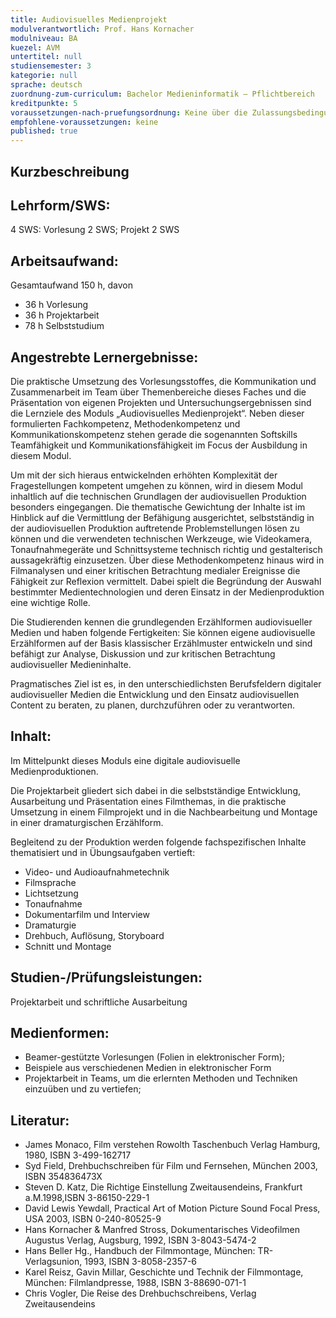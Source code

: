 ```yaml
---
title: Audiovisuelles Medienprojekt 
modulverantwortlich: Prof. Hans Kornacher
modulniveau: BA
kuezel: AVM
untertitel: null
studiensemester: 3
kategorie: null
sprache: deutsch
zuordnung-zum-curriculum: Bachelor Medieninformatik – Pflichtbereich
kreditpunkte: 5
voraussetzungen-nach-pruefungsordnung: Keine über die Zulassungsbedingungen hinausgehenden Voraussetzungen
empfohlene-voraussetzungen: keine
published: true
---
```


## Kurzbeschreibung


## Lehrform/SWS: 
4 SWS: Vorlesung 2 SWS; Projekt 2 SWS

## Arbeitsaufwand: 
Gesamtaufwand 150 h, davon 
- 36 h Vorlesung 
- 36 h Projektarbeit  
- 78 h Selbststudium 


## Angestrebte Lernergebnisse:
Die praktische Umsetzung des Vorlesungsstoffes, die Kommunikation und Zusammenarbeit im Team über Themenbereiche dieses Faches und die Präsentation von eigenen Projekten und Untersuchungsergebnissen sind die Lernziele des Moduls „Audiovisuelles Medienprojekt“. Neben dieser formulierten Fachkompetenz, Methodenkompetenz und Kommunikationskompetenz stehen gerade die sogenannten Softskills Teamfähigkeit und Kommunikationsfähigkeit im Focus der Ausbildung in diesem Modul. 

Um mit der sich hieraus entwickelnden erhöhten Komplexität der Fragestellungen kompetent umgehen zu können, wird in diesem Modul inhaltlich auf die technischen Grundlagen der audiovisuellen Produktion besonders eingegangen. Die thematische Gewichtung der Inhalte ist im Hinblick auf die Vermittlung der Befähigung ausgerichtet, selbstständig in der audiovisuellen Produktion auftretende Problemstellungen lösen zu können und die verwendeten technischen Werkzeuge, wie Videokamera, Tonaufnahmegeräte und Schnittsysteme technisch richtig und gestalterisch aussagekräftig einzusetzen. Über diese Methodenkompetenz hinaus wird in Filmanalysen und einer kritischen Betrachtung medialer Ereignisse die Fähigkeit zur Reflexion vermittelt. Dabei spielt die Begründung der Auswahl bestimmter Medientechnologien und deren Einsatz in der Medienproduktion eine wichtige Rolle.

Die Studierenden kennen die grundlegenden Erzählformen audiovisueller Medien und haben folgende Fertigkeiten: Sie können eigene audiovisuelle Erzählformen auf der Basis klassischer Erzählmuster entwickeln und sind befähigt zur Analyse, Diskussion und zur kritischen Betrachtung audiovisueller Medieninhalte.

Pragmatisches Ziel ist es, in den unterschiedlichsten Berufsfeldern digitaler audiovisueller Medien die Entwicklung und den Einsatz audiovisuellen Content zu beraten, zu planen, durchzuführen oder zu verantworten.


## Inhalt:
Im Mittelpunkt dieses Moduls eine digitale audiovisuelle Medienproduktionen.

Die Projektarbeit gliedert sich dabei in die selbstständige Entwicklung, Ausarbeitung und Präsentation eines Filmthemas, in die praktische Umsetzung in einem Filmprojekt und in die Nachbearbeitung und Montage in einer dramaturgischen Erzählform.

Begleitend zu der Produktion werden folgende fachspezifischen Inhalte thematisiert und in Übungsaufgaben vertieft:
- Video- und Audioaufnahmetechnik
- Filmsprache
- Lichtsetzung
- Tonaufnahme
- Dokumentarfilm und Interview
- Dramaturgie
- Drehbuch, Auflösung, Storyboard
- Schnitt und Montage

## Studien-/Prüfungsleistungen:
Projektarbeit und schriftliche Ausarbeitung

## Medienformen:
- Beamer-gestützte Vorlesungen (Folien in elektronischer Form); 
- Beispiele aus verschiedenen Medien in elektronischer Form
- Projektarbeit in Teams, um die erlernten Methoden und Techniken einzuüben und zu vertiefen;


## Literatur:
- James Monaco, Film verstehen
Rowolth Taschenbuch Verlag Hamburg, 1980, 
ISBN 3-499-162717
- Syd Field, Drehbuchschreiben für Film und Fernsehen, 
München 2003, ISBN 354836473X
- Steven D. Katz, Die Richtige Einstellung
Zweitausendeins, Frankfurt a.M.1998,ISBN 3-86150-229-1
- David Lewis Yewdall, Practical Art of Motion Picture Sound
Focal Press, USA 2003, ISBN 0-240-80525-9
- Hans Kornacher & Manfred Stross, 
Dokumentarisches Videofilmen	
Augustus Verlag, Augsburg, 1992, ISBN 3-8043-5474-2
- Hans Beller Hg., Handbuch der Filmmontage, 
München: TR-Verlagsunion, 1993, ISBN 3-8058-2357-6 
- Karel Reisz, Gavin Millar, 
Geschichte und Technik der Filmmontage, 
München: Filmlandpresse, 1988, ISBN 3-88690-071-1
- Chris Vogler, 
Die Reise des Drehbuchschreibens, Verlag Zweitausendeins

